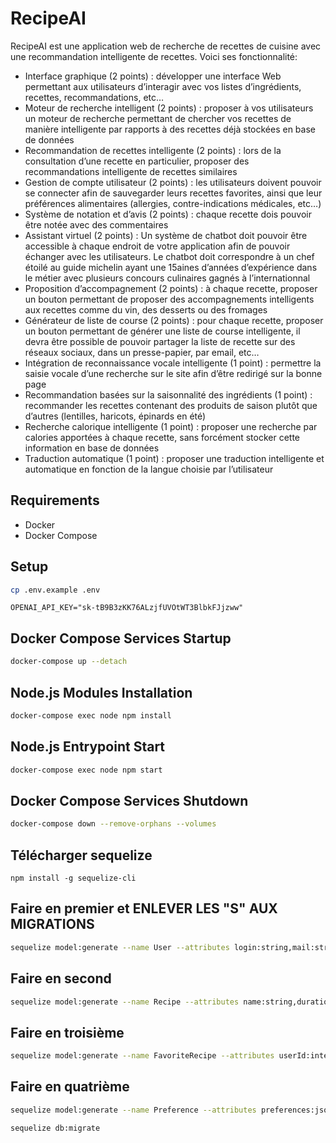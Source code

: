 # RecipeAI

RecipeAI est une application web de recherche de recettes de cuisine avec une
recommandation intelligente de recettes. Voici ses fonctionnalité:

- Interface graphique (2 points) : développer une interface Web permettant aux utilisateurs d’interagir
avec vos listes d’ingrédients, recettes, recommandations, etc…
- Moteur de recherche intelligent (2 points) : proposer à vos utilisateurs un moteur de recherche
permettant de chercher vos recettes de manière intelligente par rapports à des recettes déjà stockées
en base de données
- Recommandation de recettes intelligente (2 points) : lors de la consultation d’une recette en
particulier, proposer des recommandations intelligente de recettes similaires
- Gestion de compte utilisateur (2 points) : les utilisateurs doivent pouvoir se connecter afin de
sauvegarder leurs recettes favorites, ainsi que leur préférences alimentaires (allergies,
contre-indications médicales, etc…)
- Système de notation et d’avis (2 points) : chaque recette dois pouvoir être notée avec des
commentaires
- Assistant virtuel (2 points) : Un système de chatbot doit pouvoir être accessible à chaque endroit de
votre application afin de pouvoir échanger avec les utilisateurs. Le chatbot doit correspondre à un chef
étoilé au guide michelin ayant une 15aines d’années d’expérience dans le métier avec plusieurs
concours culinaires gagnés à l’internationnal
- Proposition d’accompagnement (2 points) : à chaque recette, proposer un bouton permettant de
proposer des accompagnements intelligents aux recettes comme du vin, des desserts ou des
fromages
- Générateur de liste de course (2 points) : pour chaque recette, proposer un bouton permettant de
générer une liste de course intelligente, il devra être possible de pouvoir partager la liste de recette sur
des réseaux sociaux, dans un presse-papier, par email, etc…
- Intégration de reconnaissance vocale intelligente (1 point) : permettre la saisie vocale d’une recherche
sur le site afin d’être redirigé sur la bonne page
- Recommandation basées sur la saisonnalité des ingrédients (1 point) : recommander les recettes
contenant des produits de saison plutôt que d’autres (lentilles, haricots, épinards en été)
- Recherche calorique intelligente (1 point) : proposer une recherche par calories apportées à chaque
recette, sans forcément stocker cette information en base de données
- Traduction automatique (1 point) : proposer une traduction intelligente et automatique en fonction de
la langue choisie par l’utilisateur

## Requirements

- Docker
- Docker Compose

## Setup

```bash
cp .env.example .env
```

```env
OPENAI_API_KEY="sk-tB9B3zKK76ALzjfUVOtWT3BlbkFJjzww"
```

## Docker Compose Services Startup

```bash
docker-compose up --detach
```

## Node.js Modules Installation

```bash
docker-compose exec node npm install
```

## Node.js Entrypoint Start

```bash
docker-compose exec node npm start
```

## Docker Compose Services Shutdown

```bash
docker-compose down --remove-orphans --volumes
```

## Télécharger sequelize

```
npm install -g sequelize-cli
```

## Faire en premier et ENLEVER LES "S" AUX MIGRATIONS
```bash
sequelize model:generate --name User --attributes login:string,mail:string,password:string
```

## Faire en second
```bash
sequelize model:generate --name Recipe --attributes name:string,duration:string,ingredients:text,instructions:text,servings:string
```
## Faire en troisième
```bash
sequelize model:generate --name FavoriteRecipe --attributes userId:integer,recipeId:integer
```

## Faire en quatrième
```bash
sequelize model:generate --name Preference --attributes preferences:json,userId:integer
```

```bash
sequelize db:migrate
```
